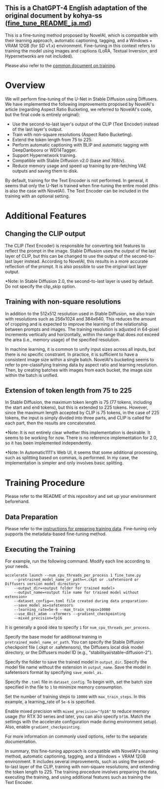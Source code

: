 ## This is a ChatGPT-4 English adaptation of the original document by kohya-ss ([fine_tune_README_ja.md](https://github.com/kohya-ss/sd-scripts/blob/main/docs/fine_tune_README_ja.md))

This is a fine-tuning method proposed by NovelAI, which is compatible with their learning approach, automatic captioning, tagging, and a Windows + VRAM 12GB (for SD v1.x) environment. Fine-tuning in this context refers to training the model using images and captions (LoRA, Textual Inversion, and Hypernetworks are not included).

Please also refer to the [common document on training](./train_README.md).

# Overview

We will perform fine-tuning of the U-Net in Stable Diffusion using Diffusers. We have implemented the following improvements proposed by NovelAI's article (regarding Aspect Ratio Bucketing, we referred to NovelAI's code, but the final code is entirely original):

* Use the second-to-last layer's output of the CLIP (Text Encoder) instead of the last layer's output.
* Train with non-square resolutions (Aspect Ratio Bucketing).
* Extend the token length from 75 to 225.
* Perform automatic captioning with BLIP and automatic tagging with DeepDanbooru or WD14Tagger.
* Support Hypernetwork training.
* Compatible with Stable Diffusion v2.0 (base and 768/v).
* Reduce memory usage and speed up training by pre-fetching VAE outputs and saving them to disk.

By default, training for the Text Encoder is not performed. In general, it seems that only the U-Net is trained when fine-tuning the entire model (this is also the case with NovelAI). The Text Encoder can be included in the training with an optional setting.

# Additional Features

## Changing the CLIP output

The CLIP (Text Encoder) is responsible for converting text features to reflect the prompt in the image. Stable Diffusion uses the output of the last layer of CLIP, but this can be changed to use the output of the second-to-last layer instead. According to NovelAI, this results in a more accurate reflection of the prompt. It is also possible to use the original last layer output.

*Note: In Stable Diffusion 2.0, the second-to-last layer is used by default. Do not specify the clip_skip option.

## Training with non-square resolutions

In addition to the 512x512 resolution used in Stable Diffusion, we also train with resolutions such as 256x1024 and 384x640. This reduces the amount of cropping and is expected to improve the learning of the relationship between prompts and images. The training resolution is adjusted in 64-pixel increments vertically and horizontally, within the range that does not exceed the area (i.e., memory usage) of the specified resolution.

In machine learning, it is common to unify input sizes across all inputs, but there is no specific constraint. In practice, it is sufficient to have a consistent image size within a single batch. NovelAI's bucketing seems to refer to pre-classifying training data by aspect ratio and learning resolution. Then, by creating batches with images from each bucket, the image size within the batch is unified.

## Extension of token length from 75 to 225

In Stable Diffusion, the maximum token length is 75 (77 tokens, including the start and end tokens), but this is extended to 225 tokens. However, since the maximum length accepted by CLIP is 75 tokens, in the case of 225 tokens, the input is simply divided into three parts, and CLIP is called for each part, then the results are concatenated.

*Note: It is not entirely clear whether this implementation is desirable. It seems to be working for now. There is no reference implementation for 2.0, so it has been implemented independently.

*Note: In Automatic1111's Web UI, it seems that some additional processing, such as splitting based on commas, is performed. In my case, the implementation is simpler and only involves basic splitting.

# Training Procedure

Please refer to the README of this repository and set up your environment beforehand.

## Data Preparation

Please refer to the [instructions for preparing training data](./train_README.md). Fine-tuning only supports the metadata-based fine-tuning method.

## Executing the Training

For example, run the following command. Modify each line according to your needs.

```
accelerate launch --num_cpu_threads_per_process 1 fine_tune.py 
    --pretrained_model_name_or_path=<.ckpt or .safetensord or Diffusers version model directory> 
    --output_dir=<output folder for trained model>  
    --output_name=<output file name for trained model without extension> 
    --dataset_config=<.toml file created during data preparation> 
    --save_model_as=safetensors 
    --learning_rate=5e-6 --max_train_steps=10000 
    --use_8bit_adam --xformers --gradient_checkpointing
    --mixed_precision=fp16
```

It is generally a good idea to specify `1` for `num_cpu_threads_per_process`.

Specify the base model for additional training in `pretrained_model_name_or_path`. You can specify the Stable Diffusion checkpoint file (.ckpt or .safetensors), the Diffusers local disk model directory, or the Diffusers model ID (e.g., "stabilityai/stable-diffusion-2").

Specify the folder to save the trained model in `output_dir`. Specify the model file name without the extension in `output_name`. Save the model in safetensors format by specifying `save_model_as`.

Specify the `.toml` file in `dataset_config`. To begin with, set the batch size specified in the file to `1` to minimize memory consumption.

Set the number of training steps to `10000` with `max_train_steps`. In this example, a learning_rate of `5e-6` is specified.

Enable mixed precision with `mixed_precision="fp16"` to reduce memory usage (for RTX 30 series and later, you can also specify `bf16`. Match the settings with the accelerate configuration made during environment setup). Also, enable `gradient_checkpointing`.

For more information on commonly used options, refer to the separate documentation.

In summary, this fine-tuning approach is compatible with NovelAI's learning method, automatic captioning, tagging, and a Windows + VRAM 12GB environment. It includes several improvements, such as using the second-to-last layer of the CLIP, training with non-square resolutions, and extending the token length to 225. The training procedure involves preparing the data, executing the training, and using additional features such as training the Text Encoder.
